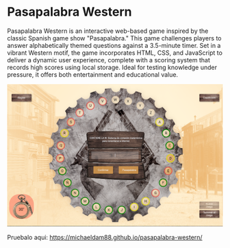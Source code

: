 # Pasapalabra Western

Pasapalabra Western is an interactive web-based game inspired by the classic Spanish game show "Pasapalabra."
This game challenges players to answer alphabetically themed questions against a 3.5-minute timer. Set in a vibrant Western motif, the game incorporates HTML, CSS, and JavaScript to deliver a dynamic user experience, complete with a scoring system that records high scores using local storage. Ideal for testing knowledge under pressure, it offers both entertainment and educational value.

![alt text](https://raw.githubusercontent.com/Michaeldam88/pasapalabra-western/main/IMG/ScreenShot.png)

Pruebalo aqui:
https://michaeldam88.github.io/pasapalabra-western/
